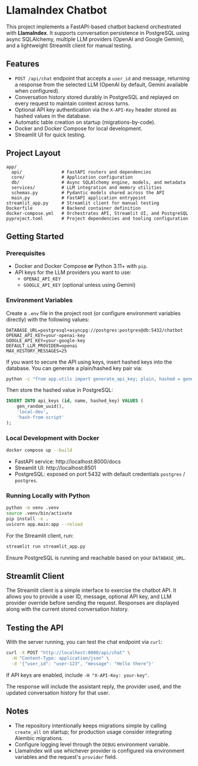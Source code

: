 # LlamaIndex Chatbot

This project implements a FastAPI-based chatbot backend orchestrated with **LlamaIndex**. It
supports conversation persistence in PostgreSQL using async SQLAlchemy, multiple LLM providers
(OpenAI and Google Gemini), and a lightweight Streamlit client for manual testing.

## Features

- `POST /api/chat` endpoint that accepts a `user_id` and message, returning a response from the
  selected LLM (OpenAI by default, Gemini available when configured).
- Conversation history stored durably in PostgreSQL and replayed on every request to maintain
  context across turns.
- Optional API key authentication via the `X-API-Key` header stored as hashed values in the
  database.
- Automatic table creation on startup (migrations-by-code).
- Docker and Docker Compose for local development.
- Streamlit UI for quick testing.

## Project Layout

```
app/
  api/               # FastAPI routers and dependencies
  core/              # Application configuration
  db/                # Async SQLAlchemy engine, models, and metadata
  services/          # LLM integration and memory utilities
  schemas.py         # Pydantic models shared across the API
  main.py            # FastAPI application entrypoint
streamlit_app.py     # Streamlit client for manual testing
Dockerfile           # Backend container definition
docker-compose.yml   # Orchestrates API, Streamlit UI, and PostgreSQL
pyproject.toml       # Project dependencies and tooling configuration
```

## Getting Started

### Prerequisites

- Docker and Docker Compose **or** Python 3.11+ with `pip`.
- API keys for the LLM providers you want to use:
  - `OPENAI_API_KEY`
  - `GOOGLE_API_KEY` (optional unless using Gemini)

### Environment Variables

Create a `.env` file in the project root (or configure environment variables directly) with the
following values:

```
DATABASE_URL=postgresql+asyncpg://postgres:postgres@db:5432/chatbot
OPENAI_API_KEY=your-openai-key
GOOGLE_API_KEY=your-google-key
DEFAULT_LLM_PROVIDER=openai
MAX_HISTORY_MESSAGES=25
```

If you want to secure the API using keys, insert hashed keys into the database. You can generate a
plain/hashed key pair via:

```bash
python -c "from app.utils import generate_api_key; plain, hashed = generate_api_key('local'); print('plain:', plain); print('hashed:', hashed)"
```

Then store the hashed value in PostgreSQL:

```sql
INSERT INTO api_keys (id, name, hashed_key) VALUES (
    gen_random_uuid(),
    'local-dev',
    'hash-from-script'
);
```

### Local Development with Docker

```bash
docker compose up --build
```

- FastAPI service: http://localhost:8000/docs
- Streamlit UI: http://localhost:8501
- PostgreSQL: exposed on port 5432 with default credentials `postgres` / `postgres`.

### Running Locally with Python

```bash
python -m venv .venv
source .venv/bin/activate
pip install -e .
uvicorn app.main:app --reload
```

For the Streamlit client, run:

```bash
streamlit run streamlit_app.py
```

Ensure PostgreSQL is running and reachable based on your `DATABASE_URL`.

## Streamlit Client

The Streamlit client is a simple interface to exercise the chatbot API. It allows you to provide a
user ID, message, optional API key, and LLM provider override before sending the request. Responses
are displayed along with the current stored conversation history.

## Testing the API

With the server running, you can test the chat endpoint via `curl`:

```bash
curl -X POST "http://localhost:8000/api/chat" \
  -H "Content-Type: application/json" \
  -d '{"user_id": "user-123", "message": "Hello there"}'
```

If API keys are enabled, include `-H "X-API-Key: your-key"`.

The response will include the assistant reply, the provider used, and the updated conversation
history for that user.

## Notes

- The repository intentionally keeps migrations simple by calling `create_all` on startup; for
  production usage consider integrating Alembic migrations.
- Configure logging level through the `DEBUG` environment variable.
- LlamaIndex will use whichever provider is configured via environment variables and the request's
  `provider` field.
